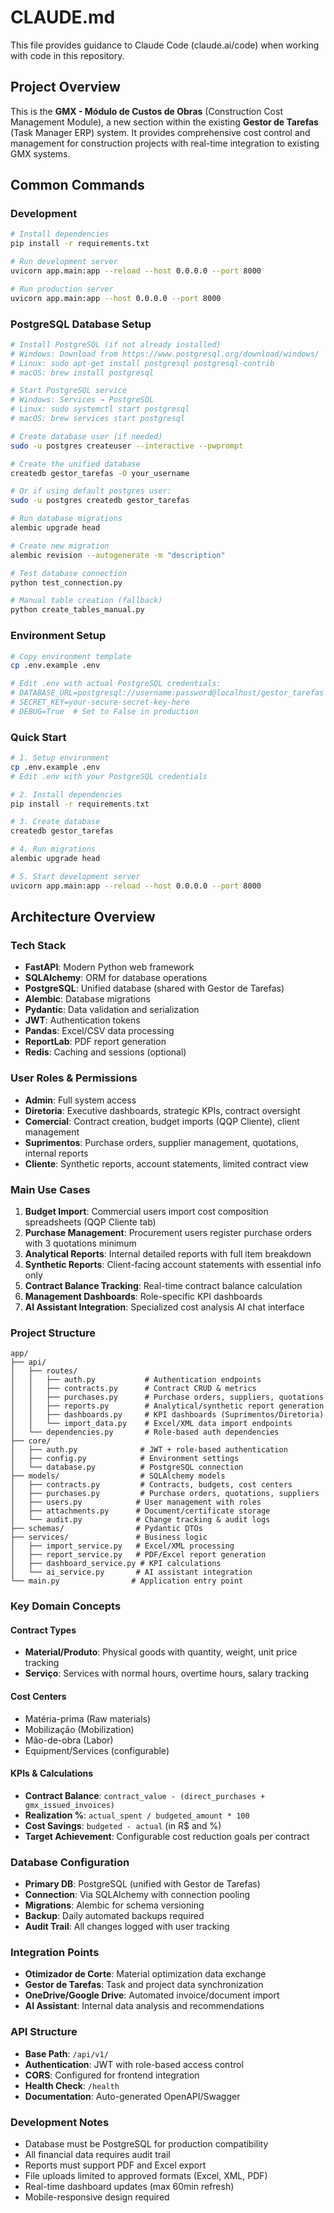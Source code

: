 # CLAUDE.md

This file provides guidance to Claude Code (claude.ai/code) when working with code in this repository.

## Project Overview

This is the **GMX - Módulo de Custos de Obras** (Construction Cost Management Module), a new section within the existing **Gestor de Tarefas** (Task Manager ERP) system. It provides comprehensive cost control and management for construction projects with real-time integration to existing GMX systems.

## Common Commands

### Development
```bash
# Install dependencies
pip install -r requirements.txt

# Run development server
uvicorn app.main:app --reload --host 0.0.0.0 --port 8000

# Run production server
uvicorn app.main:app --host 0.0.0.0 --port 8000
```

### PostgreSQL Database Setup
```bash
# Install PostgreSQL (if not already installed)
# Windows: Download from https://www.postgresql.org/download/windows/
# Linux: sudo apt-get install postgresql postgresql-contrib
# macOS: brew install postgresql

# Start PostgreSQL service
# Windows: Services → PostgreSQL
# Linux: sudo systemctl start postgresql
# macOS: brew services start postgresql

# Create database user (if needed)
sudo -u postgres createuser --interactive --pwprompt

# Create the unified database
createdb gestor_tarefas -O your_username

# Or if using default postgres user:
sudo -u postgres createdb gestor_tarefas

# Run database migrations
alembic upgrade head

# Create new migration
alembic revision --autogenerate -m "description"

# Test database connection
python test_connection.py

# Manual table creation (fallback)
python create_tables_manual.py
```

### Environment Setup
```bash
# Copy environment template
cp .env.example .env

# Edit .env with actual PostgreSQL credentials:
# DATABASE_URL=postgresql://username:password@localhost/gestor_tarefas
# SECRET_KEY=your-secure-secret-key-here
# DEBUG=True  # Set to False in production
```

### Quick Start
```bash
# 1. Setup environment
cp .env.example .env
# Edit .env with your PostgreSQL credentials

# 2. Install dependencies
pip install -r requirements.txt

# 3. Create database
createdb gestor_tarefas

# 4. Run migrations
alembic upgrade head

# 5. Start development server
uvicorn app.main:app --reload --host 0.0.0.0 --port 8000
```

## Architecture Overview

### Tech Stack
- **FastAPI**: Modern Python web framework
- **SQLAlchemy**: ORM for database operations
- **PostgreSQL**: Unified database (shared with Gestor de Tarefas)
- **Alembic**: Database migrations
- **Pydantic**: Data validation and serialization
- **JWT**: Authentication tokens
- **Pandas**: Excel/CSV data processing
- **ReportLab**: PDF report generation
- **Redis**: Caching and sessions (optional)

### User Roles & Permissions
- **Admin**: Full system access
- **Diretoria**: Executive dashboards, strategic KPIs, contract oversight
- **Comercial**: Contract creation, budget imports (QQP Cliente), client management
- **Suprimentos**: Purchase orders, supplier management, quotations, internal reports
- **Cliente**: Synthetic reports, account statements, limited contract view

### Main Use Cases
1. **Budget Import**: Commercial users import cost composition spreadsheets (QQP Cliente tab)
2. **Purchase Management**: Procurement users register purchase orders with 3 quotations minimum
3. **Analytical Reports**: Internal detailed reports with full item breakdown
4. **Synthetic Reports**: Client-facing account statements with essential info only
5. **Contract Balance Tracking**: Real-time contract balance calculation
6. **Management Dashboards**: Role-specific KPI dashboards
7. **AI Assistant Integration**: Specialized cost analysis AI chat interface

### Project Structure
```
app/
├── api/
│   ├── routes/
│   │   ├── auth.py           # Authentication endpoints
│   │   ├── contracts.py      # Contract CRUD & metrics
│   │   ├── purchases.py      # Purchase orders, suppliers, quotations
│   │   ├── reports.py        # Analytical/synthetic report generation
│   │   ├── dashboards.py     # KPI dashboards (Suprimentos/Diretoria)
│   │   └── import_data.py    # Excel/XML data import endpoints
│   └── dependencies.py       # Role-based auth dependencies
├── core/
│   ├── auth.py              # JWT + role-based authentication
│   ├── config.py            # Environment settings
│   └── database.py          # PostgreSQL connection
├── models/                  # SQLAlchemy models
│   ├── contracts.py         # Contracts, budgets, cost centers
│   ├── purchases.py         # Purchase orders, quotations, suppliers
│   ├── users.py            # User management with roles
│   ├── attachments.py      # Document/certificate storage
│   └── audit.py            # Change tracking & audit logs
├── schemas/                # Pydantic DTOs
├── services/               # Business logic
│   ├── import_service.py   # Excel/XML processing
│   ├── report_service.py   # PDF/Excel report generation
│   ├── dashboard_service.py # KPI calculations
│   └── ai_service.py       # AI assistant integration
└── main.py                # Application entry point
```

### Key Domain Concepts

#### Contract Types
- **Material/Produto**: Physical goods with quantity, weight, unit price tracking
- **Serviço**: Services with normal hours, overtime hours, salary tracking

#### Cost Centers
- Matéria-prima (Raw materials)
- Mobilização (Mobilization)
- Mão-de-obra (Labor)
- Equipment/Services (configurable)

#### KPIs & Calculations
- **Contract Balance**: `contract_value - (direct_purchases + gmx_issued_invoices)`
- **Realization %**: `actual_spent / budgeted_amount * 100`
- **Cost Savings**: `budgeted - actual` (in R$ and %)
- **Target Achievement**: Configurable cost reduction goals per contract

### Database Configuration
- **Primary DB**: PostgreSQL (unified with Gestor de Tarefas)
- **Connection**: Via SQLAlchemy with connection pooling
- **Migrations**: Alembic for schema versioning
- **Backup**: Daily automated backups required
- **Audit Trail**: All changes logged with user tracking

### Integration Points
- **Otimizador de Corte**: Material optimization data exchange
- **Gestor de Tarefas**: Task and project data synchronization
- **OneDrive/Google Drive**: Automated invoice/document import
- **AI Assistant**: Internal data analysis and recommendations

### API Structure
- **Base Path**: `/api/v1/`
- **Authentication**: JWT with role-based access control
- **CORS**: Configured for frontend integration
- **Health Check**: `/health`
- **Documentation**: Auto-generated OpenAPI/Swagger

### Development Notes
- Database must be PostgreSQL for production compatibility
- All financial data requires audit trail
- Reports must support PDF and Excel export
- File uploads limited to approved formats (Excel, XML, PDF)
- Real-time dashboard updates (max 60min refresh)
- Mobile-responsive design required